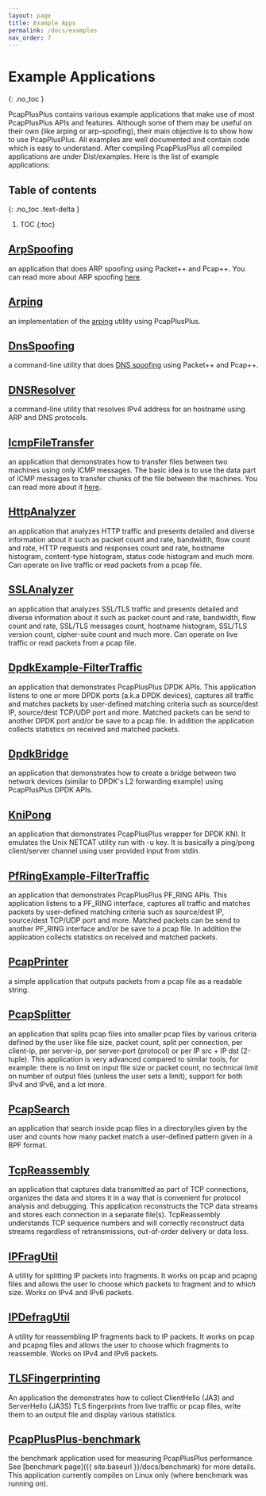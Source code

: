 ```yaml
---
layout: page
title: Example Apps
permalink: /docs/examples
nav_order: 7
---
```


# Example Applications
{: .no_toc }

PcapPlusPlus contains various example applications that make use of most PcapPlusPlus APIs and features. Although some of them may be useful on their own (like arping or arp-spoofing), their main objective is to show how to use PcapPlusPlus. All examples are well documented and contain code which is easy to understand. After compiling PcapPlusPlus all compiled applications are under Dist/examples. Here is the list of example applications:

## Table of contents
{: .no_toc .text-delta }

1. TOC
{:toc}

## [ArpSpoofing](https://github.com/seladb/PcapPlusPlus/tree/master/Examples/ArpSpoofing)

an application that does ARP spoofing using Packet++ and Pcap++. You can read more about ARP spoofing [here](https://en.wikipedia.org/wiki/ARP_spoofing).

## [Arping](https://github.com/seladb/PcapPlusPlus/tree/master/Examples/Arping)

an implementation of the [arping](https://en.wikipedia.org/wiki/Arping) utility using PcapPlusPlus.

## [DnsSpoofing](https://github.com/seladb/PcapPlusPlus/tree/master/Examples/DnsSpoofing)

a command-line utility that does [DNS spoofing](https://en.wikipedia.org/wiki/DNS_spoofing) using Packet++ and Pcap++.

## [DNSResolver](https://github.com/seladb/PcapPlusPlus/tree/master/Examples/DNSResolver)

a command-line utility that resolves IPv4 address for an hostname using ARP and DNS protocols.

## [IcmpFileTransfer](https://github.com/seladb/PcapPlusPlus/tree/master/Examples/IcmpFileTransfer)

an application that demonstrates how to transfer files between two machines using only ICMP messages. The basic idea is to use the data part of ICMP messages to transfer chunks of the file between the machines. You can read more about it [here](http://www.unixist.com/security/data-transfer-over-icmp/index.html).

## [HttpAnalyzer](https://github.com/seladb/PcapPlusPlus/tree/master/Examples/HttpAnalyzer)

an application that analyzes HTTP traffic and presents detailed and diverse information about it such as packet count and rate, bandwidth, flow count and rate, HTTP requests and responses count and rate, hostname histogram, content-type histogram, status code histogram and much more. Can operate on live traffic or read packets from a pcap file.

## [SSLAnalyzer](https://github.com/seladb/PcapPlusPlus/tree/master/Examples/SSLAnalyzer)

an application that analyzes SSL/TLS traffic and presents detailed and diverse information about it such as packet count and rate, bandwidth, flow count and rate, SSL/TLS messages count, hostname histogram, SSL/TLS version count, cipher-suite count and much more. Can operate on live traffic or read packets from a pcap file.

## [DpdkExample-FilterTraffic](https://github.com/seladb/PcapPlusPlus/tree/master/Examples/DpdkExample-FilterTraffic)

an application that demonstrates PcapPlusPlus DPDK APIs. This application listens to one or more DPDK ports (a.k.a DPDK devices), captures all traffic and matches packets by user-defined matching criteria such as source/dest IP, source/dest TCP/UDP port and more. Matched packets can be send to another DPDK port and/or be save to a pcap file. In addition the application collects statistics on received and matched packets.

## [DpdkBridge](https://github.com/seladb/PcapPlusPlus/tree/master/Examples/DpdkBridge)

an application that demonstrates how to create a bridge between two network devices (similar to DPDK's L2 forwarding example) using PcapPlusPlus DPDK APIs.

## [KniPong](https://github.com/seladb/PcapPlusPlus/tree/master/Examples/KniPong)

an application that demonstrates PcapPlusPlus wrapper for DPDK KNI. It emulates the Unix NETCAT utility run with -u key. It is basically a ping/pong client/server channel using user provided input from stdin.

## [PfRingExample-FilterTraffic](https://github.com/seladb/PcapPlusPlus/tree/master/Examples/PfRingExample-FilterTraffic)

an application that demonstrates PcapPlusPlus PF_RING APIs. This application listens to a PF_RING interface, captures all traffic and matches packets by user-defined matching criteria such as source/dest IP, source/dest TCP/UDP port and more. Matched packets can be send to another PF_RING interface and/or be save to a pcap file. In addition the application collects statistics on received and matched packets.

## [PcapPrinter](https://github.com/seladb/PcapPlusPlus/tree/master/Examples/PcapPrinter)

a simple application that outputs packets from a pcap file as a readable string.

## [PcapSplitter](https://github.com/seladb/PcapPlusPlus/tree/master/Examples/PcapSplitter)

an application that splits pcap files into smaller pcap files by various criteria defined by the user like file size, packet count, split per connection, per client-ip, per server-ip, per server-port (protocol) or per IP src + IP dst (2-tuple). This application is very advanced compared to similar tools, for example: there is no limit on input file size or packet count, no technical limit on number of output files (unless the user sets a limit), support for both IPv4 and IPv6, and a lot more.

## [PcapSearch](https://github.com/seladb/PcapPlusPlus/tree/master/Examples/PcapSearch)

an application that search inside pcap files in a directory/ies given by the user and counts how many packet match a user-defined pattern given in a BPF format.

## [TcpReassembly](https://github.com/seladb/PcapPlusPlus/tree/master/Examples/TcpReassembly)

an application that captures data transmitted as part of TCP connections, organizes the data and stores it in a way that is convenient for protocol analysis and debugging. This application reconstructs the TCP data streams and stores each connection in a separate file(s). TcpReassembly understands TCP sequence numbers and will correctly reconstruct data streams regardless of retransmissions, out-of-order delivery or data loss.

## [IPFragUtil](https://github.com/seladb/PcapPlusPlus/tree/master/Examples/IPFragUtil)

A utility for splitting IP packets into fragments. It works on pcap and pcapng files and allows the user to choose which packets to fragment and to which size. Works on IPv4 and IPv6 packets.

## [IPDefragUtil](https://github.com/seladb/PcapPlusPlus/tree/master/Examples/IPDefragUtil)

A utility for reassembling IP fragments back to IP packets. It works on pcap and pcapng files and allows the user to choose which fragments to reassemble. Works on IPv4 and IPv6 packets.

## [TLSFingerprinting](https://github.com/seladb/PcapPlusPlus/tree/master/Examples/TLSFingerprinting)

An application the demonstrates how to collect ClientHello (JA3) and ServerHello (JA3S) TLS fingerprints from live traffic or pcap files, write them to an output file and display various statistics.

## [PcapPlusPlus-benchmark](https://github.com/seladb/PcapPlusPlus/tree/master/Examples/PcapPlusPlus-benchmark)

the benchmark application used for measuring PcapPlusPlus performance. See [benchmark page]({{ site.baseurl }}/docs/benchmark) for more details. This application currently compiles on Linux only (where benchmark was running on).
